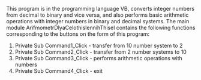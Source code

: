 ﻿This program is in the programming language VB,
converts integer numbers from decimal to binary and vice versa,
and also performs basic arithmetic operations with integer numbers in binary and decimal systems.
The main module ArifmometrDlyaCelothislennihThisel contains the following functions corresponding to the buttons on the form of this program:
1) Private Sub Command1_Click - transfer from 10 number system to 2
2) Private Sub Command2_Click - transfer from 2 number systems to 10
3) Private Sub Command3_Click - performs arithmetic operations with numbers
4) Private Sub Command4_Click - exit